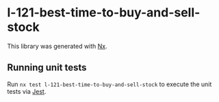 # l-121-best-time-to-buy-and-sell-stock

This library was generated with [Nx](https://nx.dev).

## Running unit tests

Run `nx test l-121-best-time-to-buy-and-sell-stock` to execute the unit tests via [Jest](https://jestjs.io).
